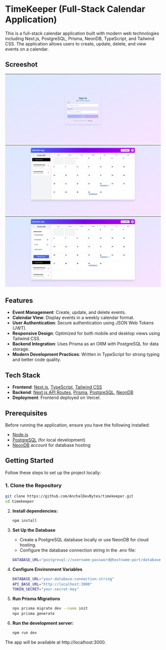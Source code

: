 # TimeKeeper (Full-Stack Calendar Application)

This is a full-stack calendar application built with modern web technologies including Next.js, PostgreSQL, Prisma, NeonDB, TypeScript, and Tailwind CSS. The application allows users to create, update, delete, and view events on a calendar.

## Screeshot

![signin](./public/signin.png)
![calendar](./public/calendar.png)
![updateCalendar](./public/update.png)

## Features

- **Event Management**: Create, update, and delete events.
- **Calendar View**: Display events in a weekly calendar format.
- **User Authentication**: Secure authentication using JSON Web Tokens (JWT).
- **Responsive Design**: Optimized for both mobile and desktop views using Tailwind CSS.
- **Backend Integration**: Uses Prisma as an ORM with PostgreSQL for data storage.
- **Modern Development Practices**: Written in TypeScript for strong typing and better code quality.

## Tech Stack

- **Frontend**: [Next.js](https://nextjs.org/), [TypeScript](https://www.typescriptlang.org/), [Tailwind CSS](https://tailwindcss.com/)
- **Backend**: [Next.js API Routes](https://nextjs.org/docs/api-routes/introduction), [Prisma](https://www.prisma.io/), [PostgreSQL](https://www.postgresql.org/), [NeonDB](https://neon.tech/)
- **Deployment**: Frontend deployed on Vercel.

## Prerequisites

Before running the application, ensure you have the following installed:

- [Node.js](https://nodejs.org/en/)
- [PostgreSQL](https://www.postgresql.org/) (for local development)
- [NeonDB](https://neon.tech/) account for database hosting

## Getting Started

Follow these steps to set up the project locally:

### 1. Clone the Repository

```bash
git clone https://github.com/AnchalDevBytes/timekeeper.git
cd timekeeper
```

2. **Install dependencies:**
   ```bash
   npm install
   ```

3. **Set Up the Database**
    - Create a PostgreSQL database locally or use NeonDB for cloud hosting.
    - Configure the database connection string in the .env file:

    ```bash
    DATABASE_URL="postgresql://username:password@hostname:port/database_name"
    ```

4. **Configure Environment Variables**
    ```bash
    DATABASE_URL="your-database-connection-string"
    API_BASE_URL="http://localhost:3000"
    TOKEN_SECRET="your-secret-key"
    ```

5. **Run Prisma Migrations**
    ```bash
    npx prisma migrate dev --name init
    npx prisma generate
    ```

6. **Run the development server:**
    ```bash
   npm run dev
   ```
The app will be available at http://localhost:3000.
